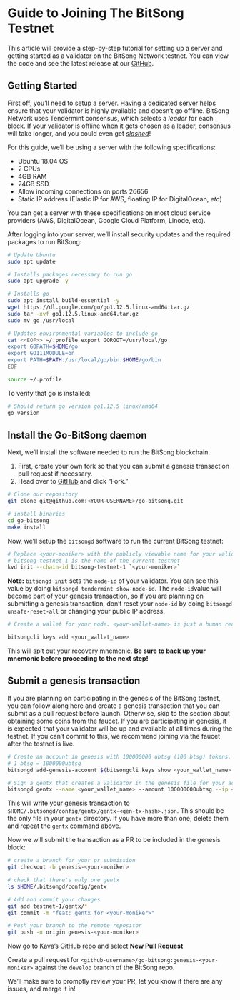 # Guide to Joining The BitSong Testnet

This article will provide a step-by-step tutorial for setting up a server and getting started as a validator on the BitSong Network testnet. You can view the code and see the latest release at our [GitHub](https://github.com/bitsongofficial/go-bitsong).

## Getting Started

First off, you’ll need to setup a server. Having a dedicated server helps ensure that your validator is highly available and doesn’t go offline. BitSong Network uses Tendermint consensus, which selects a  _leader_  for each block. If your validator is offline when it gets chosen as a leader, consensus will take longer, and you could even get  [_slashed_](https://medium.com/coinmonks/cosmos-atom-staking-guide-4a4e703c998a)!

For this guide, we’ll be using a server with the following specifications:

-   Ubuntu 18.04 OS
-   2 CPUs
-   4GB RAM
-   24GB SSD
-   Allow incoming connections on ports 26656
-   Static IP address (Elastic IP for AWS, floating IP for DigitalOcean,  _etc_)

You can get a server with these specifications on most cloud service providers (AWS, DigitalOcean, Google Cloud Platform, Linode, etc).

After logging into your server, we’ll install security updates and the required packages to run BitSong:

```bash
# Update Ubuntu
sudo apt update

# Installs packages necessary to run go
sudo apt upgrade -y 

# Installs go
sudo apt install build-essential -y
wget https://dl.google.com/go/go1.12.5.linux-amd64.tar.gz
sudo tar -xvf go1.12.5.linux-amd64.tar.gz
sudo mv go /usr/local

# Updates environmental variables to include go
cat <<EOF>> ~/.profile export GOROOT=/usr/local/go
export GOPATH=$HOME/go
export GO111MODULE=on
export PATH=$PATH:/usr/local/go/bin:$HOME/go/bin
EOF

source ~/.profile
```
To verify that go is installed:

```bash
# Should return go version go1.12.5 linux/amd64
go version
```

## Install the Go-BitSong daemon

Next, we’ll install the software needed to run the BitSong blockchain.
1) First, create your own fork so that you can submit a genesis transaction pull request if necessary.
2) Head over to [GitHub](https://github.com/bitsongofficial/go-bitsong) and click “Fork.”

```bash
# Clone our repository
git clone git@github.com:<YOUR-USERNAME>/go-bitsong.git

# install binaries
cd go-bitsong
make install
```

Now, we’ll setup the `bitsongd` software to run the current BitSong testnet:

```bash
# Replace <your-moniker> with the publicly viewable name for your validator.
# bitsong-testnet-1 is the name of the current testnet
kvd init --chain-id bitsong-testnet-1 `<your-moniker>`
```

**Note:** `bitsongd init` sets the `node-id` of your validator. You can see this value by doing `bitsongd tendermint show-node-id`. The `node-id`value will become part of your genesis transaction, so if you are planning on submitting a genesis transaction, don’t reset your `node-id` by doing `bitsongd unsafe-reset-all` or changing your public IP address.

```bash
# Create a wallet for your node. <your-wallet-name> is just a human readable name you can use to remember your wallet. It can be the same or different than your moniker.

bitsongcli keys add <your_wallet_name>
```
This will spit out your recovery mnemonic. 
**Be sure to back up your mnemonic before proceeding to the next step!**

## Submit a genesis transaction

If you are planning on participating in the genesis of the BitSong testnet, you can follow along here and create a genesis transaction that you can submit as a pull request before launch. Otherwise, skip to the section about obtaining some coins from the faucet. If you are participating in genesis, it is expected that your validator will be up and available at all times during the testnet. If you can’t commit to this, we recommend joining via the faucet after the testnet is live.

```bash
# Create an account in genesis with 100000000 ubtsg (100 btsg) tokens. Don't change the amount of ubtsg tokens so that we can have equal distribution among genesis participants.
# 1 btsg = 1000000ubtsg
bitsongd add-genesis-account $(bitsongcli keys show <your_wallet_name> -a) 100000000ubtsg

# Sign a gentx that creates a validator in the genesis file for your account. Note to pass your public ip to the --ip flag.
bitsongd gentx --name <your_wallet_name> --amount 100000000ubtsg --ip <your-public-ip>
```

This will write your genesis transaction to `$HOME/.bitsongd/config/gentx/gentx-<gen-tx-hash>.json`. This should be the only file in your `gentx` directory. If you have more than one, delete them and repeat the `gentx` command above.

Now we will submit the transaction as a PR to be included in the genesis block:

```bash
# create a branch for your pr submission
git checkout -b genesis-<your-moniker>

# check that there's only one gentx
ls $HOME/.bitsongd/config/gentx

# Add and commit your changes
git add testnet-1/gentx/*
git commit -m "feat: gentx for <your-moniker>"

# Push your branch to the remote repositor
git push -u origin genesis-<your-moniker>
```

Now go to Kava’s [GitHub repo](https://github.com/bitsongofficial/go-bitsong/pulls) and select **New Pull Request**

Create a pull request for `<github-username>/go-bitsong:genesis-<your-moniker>` against the `develop` branch of the BitSong repo.

We’ll make sure to promptly review your PR, let you know if there are any issues, and merge it in!
